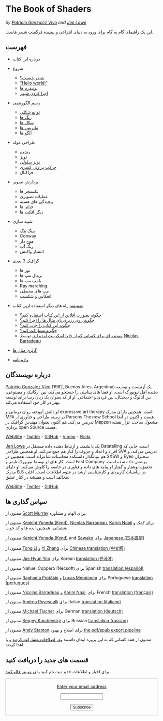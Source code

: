 <canvas id="custom" class="canvas" data-fragment-url="src/moon/moon.frag" data-textures="src/moon/moon.jpg" width="350px" height="350px"></canvas>

# The Book of Shaders
*by [Patricio Gonzalez Vivo](http://patriciogonzalezvivo.com/) and [Jen Lowe](http://jenlowe.net/)*

این یک راهنمای گام به گام برای ورود به دنیای انتزاعی و پیچیده فرگمنت شیدر هاست.

<div class="header">
<a href="https://www.paypal.com/cgi-bin/webscr?cmd=_s-xclick&hosted_button_id=B5FSVSHGEATCG" style="float: right;"><img src="https://www.paypalobjects.com/en_US/i/btn/btn_donate_SM.gif" alt=""></a>
</div>

## فهرست

* [درباره این کتاب](00/)

* شروع
    * [شیدر چیست؟](01/)
    * [“Hello world!”](02/)
    * [یونیفرم ها](03/)
	* [اجرا کردن شیدر](04/)

* رسم الگوریتمی
    * [توابع شکلی](05/)
    * [رنگ ها](06/)
    * [شکل ها](07/)
    * [ماتریس ها](08/)
    * [الگو ها](09/)

* طراحی مولد
    * [رندوم](10/)
    * [نویز](11/)
    * [نویز سلولی](12/)
    * [حرکت براونی کسری](13/)
    * فراکتال

* پردازش تصویر
    * تکستچر ها
    * عملیات تصویری
    * پیچیدگی های هسته
    * فیلتر ها
    * دیگر افکت ها

* شبیه سازی
    * پینگ پنگ
    * Conway
    * موج دار
    * رنگ آب
    * انتشار واکنش

* گرافیک 3 بعدی
    * نور ها
    * نرمال مپ ها
    * بامپ مپ ها
    * Ray marching
    * مپ های محیطی
    * انعکاس و شکست

* [ضمیمه:](appendix/) راه های دیگر استفاده ازین کتاب
	* [چگونه بصورت آفلاین از این کتاب استفاده کنم؟](appendix/00/)
	* [چگونه روی رزبری پای مثال ها را اجرا کنم؟](appendix/01/)
	* [چگونه این کتاب را چاپ کنم؟](appendix/02/)
    * [چگونه مشارکت کنم؟](appendix/03/)
    * [مقدمه ای برای کسانی که از جاوا اسکریپت آمده اند.](appendix/04/) توسط [Nicolas Barradeau](http://www.barradeau.com/)

* [گالری مثال ها](examples/)

* [واژه نامه](glossary/)

## درباره نویسندگان

[Patricio Gonzalez Vivo](http://patriciogonzalezvivo.com/) (1982, Buenos Aires, Argentina) یک آرتیست و توسعه دهنده اهل نیویورک است. او فضا های بینابینی را جستجو می‌کند، بین ارگانیک و مصنوعی، بین آنالوگ و دیجیتال، بین فردی و اجتماعی. او از کد بعنوان یک زبان رسا برای توسعه بهتر در کار خود استفاده می‌کند.

او دانش آموخته روان درمانی و expressive art therapy است. همچنین دارای مدرک MFA در زمینه طراحی و فناوری از Parsons The new School هست و اکنون در آنجا تدریس می‌کند. هم اکنون بعنوان مهندس گرافیک در Mapzen مشغول ساخت ابزار نقشه برداری open Source هست. 

<div class="header"> <a href="http://patriciogonzalezvivo.com/" target="_blank">WebSite</a> - <a href="https://twitter.com/patriciogv" target="_blank">Twitter</a> - <a href="https://github.com/patriciogonzalezvivo" target="_blank">GitHub</a> - <a href="https://vimeo.com/patriciogv" target="_blank">Vimeo</a> - <a href="https://www.flickr.com/photos/106950246@N06/" target="_blank"> Flickr</a></div>

[Jen Lowe](http://jenlowe.net/) یک دانشمند و ارتباط دهنده داده مستقل در Datatelling است. جایی که افراد و اعداد و حروف را کنار هم جمع می‌کند. او همچنین طراحی SVA تدریس می‌کند، و هم بنیانگذار دانشکده محاسبات شاعرانه است. همچنین در SXSW و Eyeo سخنران است. کار های او توسط نیویورک تایمز و Fast Company پوشش داده شده است. تحقیق، نوشتار و گفتار او پیامد های داده و فناوری در جامعه را کاوش می‌کند. او دارای مدرک B.S در ریاضیات کاربردی و کارشناسی ارشد در علوم اطلاعات است. اغلب مخالف است و همیشه در کنار عشق.

<div class="header"> <a href="http://jenlowe.net/" target="_blank">WebSite</a> - <a href="https://twitter.com/datatelling" target="_blank">Twitter</a> - <a href="https://github.com/datatelling" target="_blank">GitHub</a></div>

## سپاس گذاری ها

ممنون از [Scott Murray](http://alignedleft.com/) برای الهام و مشاوره.

ممنون از [Kenichi Yoneda (Kynd)](https://twitter.com/kyndinfo), [Nicolas Barradeau](https://twitter.com/nicoptere), [Karim Naaji](http://karim.naaji.fr/) برای کمک و پشتیبانی، همچنین ایده ها و کد خوب.

ممنون از [Kenichi Yoneda (Kynd)](https://twitter.com/kyndinfo) and [Sawako](https://twitter.com/sawakohome) برای [Japanese   (日本語訳)](?lan=jp)

ممنون از [Tong Li](https://www.facebook.com/tong.lee.9484) و [Yi Zhang](https://www.facebook.com/archer.zetta?pnref=story) برای  [Chinese translation (中文版)](?lan=ch)

ممنون از [Jae Hyun Yoo](https://www.facebook.com/fkkcloud) برای  Korean [translation (한국어)](?lan=kr)

ممنون از Nahuel Coppero (Necsoft) برای Spanish [translation (español)](?lan=es)

ممنون از [Raphaela Protásio](https://github.com/Rawphs) و [Lucas Mendonça](https://github.com/luuchowl) برای Portuguese [translation (portugues)](?lan=pt)

ممنون از [Nicolas Barradeau](https://twitter.com/nicoptere) و [Karim Naaji](http://karim.naaji.fr/) برای  French [translation (français)](?lan=fr)

ممنون از [Andrea Rovescalli](https://www.earove.info) برای  Italian [translation (italiano)](?lan=it)

ممنون از [Michael Tischer](http://www.mitinet.de) برای  German [translation (deutsch)](?lan=de)

ممنون از [Sergey Karchevsky](https://www.facebook.com/sergey.karchevsky.3) برای Russian [translation (russian)](?lan=ru)

ممنون از [Andy Stanton](https://andy.stanton.is/) برای اصلاح و بهبود [the pdf/epub export pipeline](https://thebookofshaders.com/appendix/02/)

ممنون از همه کسانی که به این پروژه ایمان داشتند و[در اصلاحات مشارکت کردند](https://github.com/patriciogonzalezvivo/thebookofshaders/graphs/contributors) و یا اهدا کردند.

## قسمت های جدید را دریافت کنید

برای اخبار و اطلاعات جدید ثبت نام کنید یا [در توییتر فالو کنید](https://twitter.com/bookofshaders)

 <form style="border:1px solid #ccc;padding:3px;text-align:center;" action="https://tinyletter.com/thebookofshaders" method="post" target="popupwindow" onsubmit="window.open('https://tinyletter.com/thebookofshaders', 'popupwindow', 'scrollbars=yes,width=800,height=600');return true"><a href="https://tinyletter.com/thebookofshaders"><p><label for="tlemail">Enter your email address</label></p></a><p><input type="text" style="width:140px" name="email" id="tlemail" /></p><input type="hidden" value="1" name="embed"/><input type="submit" value="Subscribe" /><p><a href="https://tinyletter.com" target="_blank"></a></p></form>
